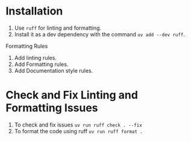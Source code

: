 # Installation

1. Use `ruff` for linting and formatting.
2. Install it as a dev dependency with the command `uv add --dev ruff`.

Formatting Rules

1. Add linting rules.
2. Add Formatting rules.
3. Add Documentation style rules.

# Check and Fix Linting and Formatting Issues

1. To check and fix issues `uv run ruff check . --fix`
2. To format the code using ruff `uv run ruff format .`